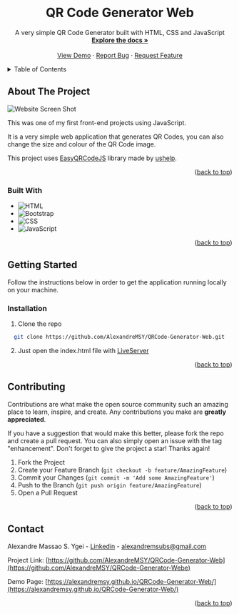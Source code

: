 <!-- Improved compatibility of back to top link: See: https://github.com/othneildrew/Best-README-Template/pull/73 -->
<a name="readme-top"></a>
<!--
*** Thanks for checking out the Best-README-Template. If you have a suggestion
*** that would make this better, please fork the repo and create a pull request
*** or simply open an issue with the tag "enhancement".
*** Don't forget to give the project a star!
*** Thanks again! Now go create something AMAZING! :D
-->



<!-- PROJECT SHIELDS -->
<!--
*** I'm using markdown "reference style" links for readability.
*** Reference links are enclosed in brackets [ ] instead of parentheses ( ).
*** See the bottom of this document for the declaration of the reference variables
*** for contributors-url, forks-url, etc. This is an optional, concise syntax you may use.
*** https://www.markdownguide.org/basic-syntax/#reference-style-links
-->

<!-- PROJECT LOGO -->
<br />
<div align="center">

<h1 align="center">QR Code Generator Web</h1>

  <p align="center">
    A very simple QR Code Generator built with HTML, CSS and JavaScript
    <br />
    <a href="https://github.com/AlexandreMSY/QRCode-Generator-Web"><strong>Explore the docs »</strong></a>
    <br />
    <br />
    <a href="https://alexandremsy.github.io/QRCode-Generator-Web/">View Demo</a>
    ·
    <a href="https://github.com/AlexandreMSY/QRCode-Generator-Web/issues">Report Bug</a>
    ·
    <a href="https://github.com/AlexandreMSY/QRCode-Generator-Web/issues">Request Feature</a>
  </p>
</div>



<!-- TABLE OF CONTENTS -->
<details>
  <summary>Table of Contents</summary>
  <ol>
    <li>
      <a href="#about-the-project">About The Project</a>
      <ul>
        <li><a href="#built-with">Built With</a></li>
      </ul>
    </li>
    <li>
      <a href="#getting-started">Getting Started</a>
      <ul>
        <li><a href="#installation">Installation</a></li>
      </ul>
    </li>
    <li><a href="#contact">Contact</a></li>
  </ol>
</details>



<!-- ABOUT THE PROJECT -->
## About The Project

![Website Screen Shot](https://alexandremsubs.nimbusweb.me/box/attachment/8480765/csxmb5oe0z2n9egopunb/xAMWCUJKkOQ3cH3y/screenshot-alexandremsy.github.io-2023.03.14-11_33_27.png)

This was one of my first front-end projects using JavaScript. 

It is a very simple web application that generates QR Codes, you can also change the size and colour of the QR Code image.

This project uses [EasyQRCodeJS](https://github.com/ushelp/EasyQRCodeJS) library made by [ushelp](https://github.com/ushelp).

<p align="right">(<a href="#readme-top">back to top</a>)</p>


### Built With

* ![HTML](https://img.shields.io/badge/HTML5-E34F26?style=for-the-badge&logo=html5&logoColor=white)
* ![Bootstrap](https://img.shields.io/badge/Bootstrap-563D7C?style=for-the-badge&logo=bootstrap&logoColor=white)
* ![CSS](https://img.shields.io/badge/CSS3-1572B6?style=for-the-badge&logo=css3&logoColor=white)
* ![JavaScript](https://img.shields.io/badge/JavaScript-F7DF1E?style=for-the-badge&logo=JavaScript&logoColor=white)

<p align="right">(<a href="#readme-top">back to top</a>)</p>



<!-- GETTING STARTED -->
## Getting Started

Follow the instructions below in order to get the application running locally on your machine.


### Installation

1. Clone the repo
```sh 
  git clone https://github.com/AlexandreMSY/QRCode-Generator-Web.git
```
2. Just open the index.html file with [LiveServer](https://marketplace.visualstudio.com/items?itemName=ritwickdey.LiveServer)

<p align="right">(<a href="#readme-top">back to top</a>)</p>


<!-- USAGE EXAMPLES -->


<!-- CONTRIBUTING -->
## Contributing

Contributions are what make the open source community such an amazing place to learn, inspire, and create. Any contributions you make are **greatly appreciated**.

If you have a suggestion that would make this better, please fork the repo and create a pull request. You can also simply open an issue with the tag "enhancement".
Don't forget to give the project a star! Thanks again!

1. Fork the Project
2. Create your Feature Branch (`git checkout -b feature/AmazingFeature`)
3. Commit your Changes (`git commit -m 'Add some AmazingFeature'`)
4. Push to the Branch (`git push origin feature/AmazingFeature`)
5. Open a Pull Request

<p align="right">(<a href="#readme-top">back to top</a>)</p>


<!-- LICENSE -->


<!-- CONTACT -->
## Contact

Alexandre Massao S. Ygei - [Linkedin](https://www.linkedin.com/in/alexandremassao/) - alexandremsubs@gmail.com

Project Link: [https://github.com/AlexandreMSY/QRCode-Generator-Web](https://github.com/AlexandreMSY/QRCode-Generator-Webe)

Demo Page: [https://alexandremsy.github.io/QRCode-Generator-Web/](https://alexandremsy.github.io/QRCode-Generator-Web/)

<p align="right">(<a href="#readme-top">back to top</a>)</p>



<!-- ACKNOWLEDGMENTS -->


<!-- MARKDOWN LINKS & IMAGES -->
<!-- https://www.markdownguide.org/basic-syntax/#reference-style-links -->
